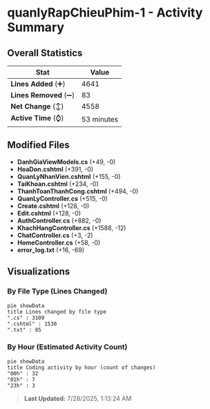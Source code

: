 # quanlyRapChieuPhim-1 - Activity Summary 

## Overall Statistics

| Stat                   | Value                                                             |
| ---------------------- | ----------------------------------------------------------------- |
| **Lines Added** (➕)   | 4641                                          |
| **Lines Removed** (➖) | 83                                        |
| **Net Change** (↕)    | 4558                |
| **Active Time** (⌚)   | 53 minutes |


## Modified Files
- **DanhGiaViewModels.cs** (+49, -0)
- **HoaDon.cshtml** (+391, -0)
- **QuanLyNhanVien.cshtml** (+155, -0)
- **TaiKhoan.cshtml** (+234, -0)
- **ThanhToanThanhCong.cshtml** (+494, -0)
- **QuanLyController.cs** (+515, -0)
- **Create.cshtml** (+128, -0)
- **Edit.cshtml** (+128, -0)
- **AuthController.cs** (+882, -0)
- **KhachHangController.cs** (+1588, -12)
- **ChatController.cs** (+3, -2)
- **HomeController.cs** (+58, -0)
- **error_log.txt** (+16, -69)

## Visualizations

### By File Type (Lines Changed)

```mermaid
pie showData
title Lines changed by file type
".cs" : 3109
".cshtml" : 1530
".txt" : 85
```

### By Hour (Estimated Activity Count)

```mermaid
pie showData
title Coding activity by hour (count of changes)
"00h" : 32
"01h" : 7
"23h" : 3
```


> **Last Updated:** 7/28/2025, 1:13:24 AM